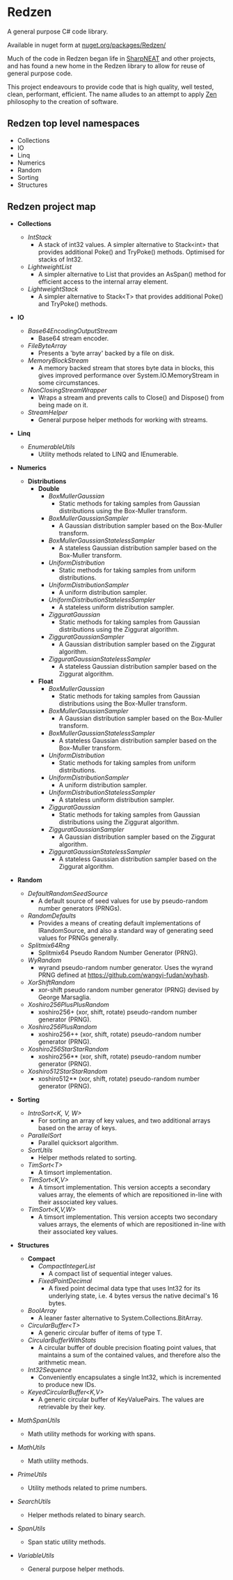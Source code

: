 # Redzen
A general purpose C# code library.

Available in nuget form at [nuget.org/packages/Redzen/](https://www.nuget.org/packages/Redzen/)

Much of the code in Redzen began life in [SharpNEAT](../../../../colgreen/sharpneat) and other projects, and has found a new home in the Redzen library to allow for reuse of
general purpose code.

This project endeavours to provide code that is high quality, well tested, clean, performant, efficient. 
The name alludes to an attempt to apply [Zen](https://en.wikipedia.org/wiki/Zen) philosophy to the creation of software.


## Redzen top level namespaces

* Collections
* IO
* Linq
* Numerics
* Random
* Sorting
* Structures

## Redzen project map

* **Collections**
  * *IntStack*
    * A stack of int32 values. A simpler alternative to Stack\<int\> that provides additional Poke() and TryPoke() methods. Optimised for stacks of Int32.
  * *LightweightList*
    * A simpler alternative to List<T> that provides an AsSpan() method for efficient access to the internal array element.
  * *LightweightStack*
    * A simpler alternative to Stack\<T\> that provides additional Poke() and TryPoke() methods.
    
* **IO**
  * *Base64EncodingOutputStream*
    * Base64 stream encoder.
  * *FileByteArray*
    * Presents a 'byte array' backed by a file on disk.
  * *MemoryBlockStream*
    * A memory backed stream that stores byte data in blocks, this gives improved performance over System.IO.MemoryStream in some circumstances.
  * *NonClosingStreamWrapper*
    * Wraps a stream and prevents calls to Close() and Dispose() from being made on it.
  * *StreamHelper*
    * General purpose helper methods for working with streams.
    
* **Linq**
  * *EnumerableUtils*
    * Utility methods related to LINQ and IEnumerable.
    
* **Numerics**
  * **Distributions**
    * **Double**    
      * *BoxMullerGaussian*
        * Static methods for taking samples from Gaussian distributions using the Box-Muller transform.
      * *BoxMullerGaussianSampler*
        * A Gaussian distribution sampler based on the Box-Muller transform.
      * *BoxMullerGaussianStatelessSampler*
        * A stateless Gaussian distribution sampler based on the Box-Muller transform.
      * *UniformDistribution*
        * Static methods for taking samples from uniform distributions.
      * *UniformDistributionSampler*
        * A uniform distribution sampler.
      * *UniformDistributionStatelessSampler*
        * A stateless uniform distribution sampler.
      * *ZigguratGaussian*
        * Static methods for taking samples from Gaussian distributions using the Ziggurat algorithm.
      * *ZigguratGaussianSampler*
        * A Gaussian distribution sampler based on the Ziggurat algorithm.
      * *ZigguratGaussianStatelessSampler*
        * A stateless Gaussian distribution sampler based on the Ziggurat algorithm.
    * **Float**    
      * *BoxMullerGaussian*
        * Static methods for taking samples from Gaussian distributions using the Box-Muller transform.
      * *BoxMullerGaussianSampler*
        * A Gaussian distribution sampler based on the Box-Muller transform.
      * *BoxMullerGaussianStatelessSampler*
        * A stateless Gaussian distribution sampler based on the Box-Muller transform.
      * *UniformDistribution*
        * Static methods for taking samples from uniform distributions.
      * *UniformDistributionSampler*
        * A uniform distribution sampler.
      * *UniformDistributionStatelessSampler*
        * A stateless uniform distribution sampler.
      * *ZigguratGaussian*
        * Static methods for taking samples from Gaussian distributions using the Ziggurat algorithm.
      * *ZigguratGaussianSampler*
        * A Gaussian distribution sampler based on the Ziggurat algorithm.
      * *ZigguratGaussianStatelessSampler*
        * A stateless Gaussian distribution sampler based on the Ziggurat algorithm.

* **Random**
  * *DefaultRandomSeedSource*
    * A default source of seed values for use by pseudo-random number generators (PRNGs).
  * *RandomDefaults*
    * Provides a means of creating default implementations of IRandomSource, and also a standard way of generating seed values for PRNGs generally.
  * *Splitmix64Rng*
    * Splitmix64 Pseudo Random Number Generator (PRNG).
  * *WyRandom*
    * wyrand pseudo-random number generator. Uses the wyrand PRNG defined at https://github.com/wangyi-fudan/wyhash.
  * *XorShiftRandom*
    * xor-shift pseudo random number generator (PRNG) devised by George Marsaglia.
  * *Xoshiro256PlusPlusRandom*
    * xoshiro256+ (xor, shift, rotate) pseudo-random number generator (PRNG).
  * *Xoshiro256PlusRandom*
    * xoshiro256++ (xor, shift, rotate) pseudo-random number generator (PRNG).
  * *Xoshiro256StarStarRandom*
    * xoshiro256** (xor, shift, rotate) pseudo-random number generator (PRNG).
  * *Xoshiro512StarStarRandom*
    * xoshiro512** (xor, shift, rotate) pseudo-random number generator (PRNG).

* **Sorting**
  * *IntroSort\<K, V, W\>*
    * For sorting an array of key values, and two additional arrays based on the array of keys.
  * *ParallelSort*
    * Parallel quicksort algorithm.
  * *SortUtils*
    * Helper methods related to sorting.
  * *TimSort\<T\>*
    * A timsort implementation.
  * *TimSort\<K,V\>*
    * A timsort implementation. This version accepts a secondary values array, the elements of which are repositioned in-line with their associated key values.
  * *TimSort\<K,V,W\>*
    * A timsort implementation. This version accepts two secondary values arrays, the elements of which are repositioned in-line with their associated key values.

* **Structures**
  * **Compact**
    * *CompactIntegerList*
      * A compact list of sequential integer values.
    * *FixedPointDecimal*
      * A fixed point decimal data type that uses Int32 for its underlying state, i.e. 4 bytes versus the native decimal's 16 bytes.
  * *BoolArray*
    * A leaner faster alternative to System.Collections.BitArray.
  * *CircularBuffer\<T\>*
    * A generic circular buffer of items of type T. 
  * *CircularBufferWithStats*
    * A circular buffer of double precision floating point values, that maintains a sum of the contained values, and therefore also the arithmetic mean.
  * *Int32Sequence*
    * Conveniently encapsulates a single Int32, which is incremented to produce new IDs.
  * *KeyedCircularBuffer\<K,V\>*
    *  A generic circular buffer of KeyValuePairs. The values are retrievable by their key.
* *MathSpanUtils*
  * Math utility methods for working with spans.
* *MathUtils*
  * Math utility methods.
* *PrimeUtils*
  * Utility methods related to prime numbers.
* *SearchUtils*
  * Helper methods related to binary search.
* *SpanUtils*
  * Span static utility methods.
* *VariableUtils*
    * General purpose helper methods.
  
